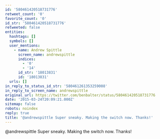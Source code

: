 ```yaml
---
id: '580461420518731776'
retweet_count: '0'
favorite_count: '0'
id_str: '580461420518731776'
retweeted: false
entities:
  hashtags: []
  symbols: []
  user_mentions:
    - name: Andrew Spittle
      screen_name: andrewspittle
      indices:
        - '0'
        - '14'
      id_str: '18013831'
      id: '18013831'
  urls: []
in_reply_to_status_id_str: '580461261353259008'
in_reply_to_screen_name: andrewspittle
original_url: https://twitter.com/benbalter/status/580461420518731776
date: '2015-03-24T20:09:21.000Z'
sitemap: false
robots: noindex
reply: true
title: '@andrewspittle Super sneaky. Making the switch now. Thanks!'
---
```


@andrewspittle Super sneaky. Making the switch now. Thanks!